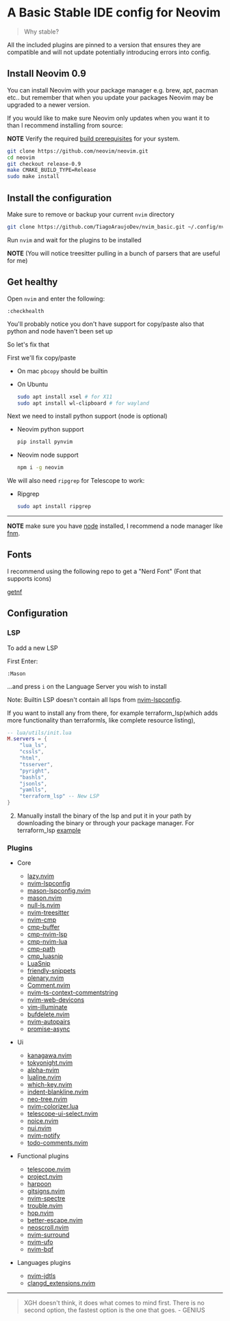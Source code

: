# A Basic Stable IDE config for Neovim

> Why stable?

All the included plugins are pinned to a version that ensures they are compatible and will not update potentially introducing errors into config.

## Install Neovim 0.9

You can install Neovim with your package manager e.g. brew, apt, pacman etc.. but remember that when you update your packages Neovim may be upgraded to a newer version.

If you would like to make sure Neovim only updates when you want it to than I recommend installing from source:

**NOTE** Verify the required [build prerequisites](https://github.com/neovim/neovim/wiki/Building-Neovim#build-prerequisites) for your system.

```sh
git clone https://github.com/neovim/neovim.git
cd neovim
git checkout release-0.9
make CMAKE_BUILD_TYPE=Release
sudo make install
```

## Install the configuration

Make sure to remove or backup your current `nvim` directory

```sh
git clone https://github.com/TiagoAraujoDev/nvim_basic.git ~/.config/nvim
```

Run `nvim` and wait for the plugins to be installed

**NOTE** (You will notice treesitter pulling in a bunch of parsers that are useful for me)

## Get healthy

Open `nvim` and enter the following:

```
:checkhealth
```

You'll probably notice you don't have support for copy/paste also that python and node haven't been set up

So let's fix that

First we'll fix copy/paste

- On mac `pbcopy` should be builtin

- On Ubuntu

  ```sh
  sudo apt install xsel # for X11
  sudo apt install wl-clipboard # for wayland
  ```

Next we need to install python support (node is optional)

- Neovim python support

  ```sh
  pip install pynvim
  ```

- Neovim node support

  ```sh
  npm i -g neovim
  ```

We will also need `ripgrep` for Telescope to work:

- Ripgrep

  ```sh
  sudo apt install ripgrep
  ```

---

**NOTE** make sure you have [node](https://nodejs.org/en/) installed, I recommend a node manager like [fnm](https://github.com/Schniz/fnm).

## Fonts

I recommend using the following repo to get a "Nerd Font" (Font that supports icons)

[getnf](https://github.com/ronniedroid/getnf)

## Configuration

### LSP

To add a new LSP

First Enter:

```
:Mason
```

...and press `i` on the Language Server you wish to install

Note: Builtin LSP doesn't contain all lsps from [nvim-lspconfig](https://github.com/neovim/nvim-lspconfig/blob/master/doc/server_configurations.md#terraform_lsp).

If you want to install any from there, for example terraform_lsp(which adds more functionality than terraformls, like complete resource listing),

```lua
-- lua/utils/init.lua
M.servers = {
	"lua_ls",
	"cssls",
	"html",
	"tsserver",
	"pyright",
	"bashls",
	"jsonls",
	"yamlls",
  	"terraform_lsp" -- New LSP
}
```

2. Manually install the binary of the lsp and put it in your path by downloading the binary or through your package manager. For terraform_lsp [example](https://github.com/juliosueiras/terraform-lsp/releases)

### Plugins

- Core
    - [lazy.nvim](https://github.com/folke/lazy.nvim)
    - [nvim-lspconfig](https://github.com/neovim/nvim-lspconfig)
    - [mason-lspconfig.nvim](https://github.com/williamboman/mason-lspconfig.nvim)
    - [mason.nvim](https://github.com/williamboman/mason.nvim)
    - [null-ls.nvim](https://github.com/jose-elias-alvarez/null-ls.nvim)
    - [nvim-treesitter](https://github.com/nvim-treesitter/nvim-treesitter)
    - [nvim-cmp](https://github.com/hrsh7th/nvim-cmp)
    - [cmp-buffer](https://github.com/hrsh7th/cmp-buffer)
    - [cmp-nvim-lsp](https://github.com/hrsh7th/cmp-nvim-lsp)
    - [cmp-nvim-lua](https://github.com/hrsh7th/cmp-nvim-lua)
    - [cmp-path](https://github.com/hrsh7th/cmp-path)
    - [cmp_luasnip](https://github.com/saadparwaiz1/cmp_luasnip)
    - [LuaSnip](https://github.com/L3MON4D3/LuaSnip)
    - [friendly-snippets](https://github.com/rafamadriz/friendly-snippets)
    - [plenary.nvim](https://github.com/nvim-lua/plenary.nvim)
    - [Comment.nvim](https://github.com/numToStr/Comment.nvim)
    - [nvim-ts-context-commentstring](https://github.com/JoosepAlviste/nvim-ts-context-commentstring)
    - [nvim-web-devicons](https://github.com/nvim-tree/nvim-web-devicons)
    - [vim-illuminate](https://github.com/RRethy/vim-illuminate)
    - [bufdelete.nvim](https://github.com/famiu/bufdelete.nvim)
    - [nvim-autopairs](https://github.com/windwp/nvim-autopairs)
    - [promise-async](https://github.com/kevinhwang91/promise-async)

- Ui
    - [kanagawa.nvim](https://github.com/rebelot/kanagawa.nvim)
    - [tokyonight.nvim](https://github.com/folke/tokyonight.nvim)
    - [alpha-nvim](https://github.com/goolord/alpha-nvim)
    - [lualine.nvim](https://github.com/nvim-lualine/lualine.nvim)
    - [which-key.nvim](https://github.com/folke/which-key.nvim)
    - [indent-blankline.nvim](https://github.com/lukas-reineke/indent-blankline.nvim)
    - [neo-tree.nvim](https://github.com/nvim-neo-tree/neo-tree.nvim)
    - [nvim-colorizer.lua](https://github.com/NvChad/nvim-colorizer.lua)
    - [telescope-ui-select.nvim](https://github.com/nvim-telescope/telescope-ui-select.nvim)
    - [noice.nvim](https://github.com/folke/noice.nvim)
    - [nui.nvim](https://github.com/MunifTanjim/nui.nvim)
    - [nvim-notify](https://github.com/rcarriga/nvim-notify)
    - [todo-comments.nvim](https://github.com/folke/todo-comments.nvim)

- Functional plugins
    - [telescope.nvim](https://github.com/nvim-telescope/telescope.nvim)
    - [project.nvim](https://github.com/ahmedkhalf/project.nvim)
    - [harpoon](https://github.com/ThePrimeagen/harpoon)
    - [gitsigns.nvim](https://github.com/lewis6991/gitsigns.nvim)
    - [nvim-spectre](https://github.com/nvim-pack/nvim-spectre)
    - [trouble.nvim](https://github.com/folke/trouble.nvim)
    - [hop.nvim](https://github.com/phaazon/hop.nvim)
    - [better-escape.nvim](https://github.com/max397574/better-escape.nvim)
    - [neoscroll.nvim](https://github.com/karb94/neoscroll.nvim)
    - [nvim-surround](https://github.com/kylechui/nvim-surround)
    - [nvim-ufo](https://github.com/kevinhwang91/nvim-ufo)
    - [nvim-bqf](https://github.com/kevinhwang91/nvim-bqf)
    
- Languages plugins
    - [nvim-jdtls](https://github.com/mfussenegger/nvim-jdtls)
    - [clangd_extensions.nvim](https://github.com/p00f/clangd_extensions.nvim)


---

> XGH doesn't think, it does what comes to mind first. There is no second option, the fastest option is the one that goes.
\- GENIUS
